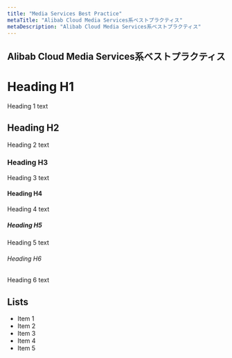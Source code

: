 ```yaml
---
title: "Media Services Best Practice"
metaTitle: "Alibab Cloud Media Services系ベストプラクティス"
metaDescription: "Alibab Cloud Media Services系ベストプラクティス"
---
```


## Alibab Cloud Media Services系ベストプラクティス


# Heading H1
Heading 1 text

## Heading H2
Heading 2 text

### Heading H3
Heading 3 text

#### Heading H4
Heading 4 text

##### Heading H5
Heading 5 text

###### Heading H6
Heading 6 text

## Lists
- Item 1
- Item 2
- Item 3
- Item 4
- Item 5

